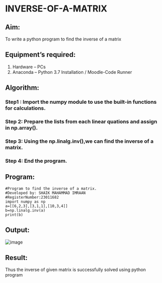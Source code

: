 # INVERSE-OF-A-MATRIX
## Aim:
To write a python program to find the inverse of a matrix
## Equipment’s required:
1. 	Hardware – PCs
2. 	Anaconda – Python 3.7 Installation / Moodle-Code Runner
## Algorithm:
### Step1 : Import the numpy module to use the built-in functions for calculations.
### Step 2: Prepare the lists from each linear quations and assign in np.array().
### Step 3: Using the np.linalg.inv(),we can find the inverse of a matrix.
### Step 4: End the program.

## Program:
```
#Program to find the inverse of a matrix.
#Developed by: SHAIK MAHAMMAD IMRAAN
#RegisterNumber:23011682
import numpy as np
a=[[6,2,3],[3,1,1],[10,3,4]]
b=np.linalg.inv(a)
print(b)
```
## Output:
![image](https://github.com/IMRAAN2005/INVERSE-OF-A-MATRIX/assets/149347407/e454659f-e395-4188-a374-6dcf82ac1daa)

## Result:
Thus the inverse of given matrix is successfully solved using python program


